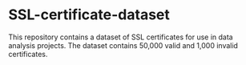 # SSL-certificate-dataset
This repository contains a dataset of SSL certificates for use in data analysis projects. The dataset contains 50,000 valid and 1,000 invalid certificates.
